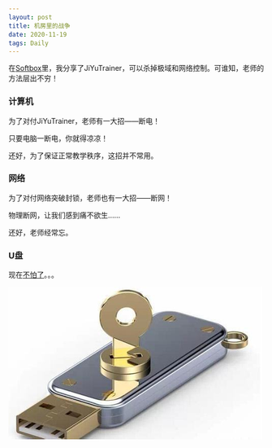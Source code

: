 ```yaml
---
layout: post
title: 机房里的战争
date: 2020-11-19
tags: Daily
---
```

在[Softbox](/softbox.md)里，我分享了JiYuTrainer，可以杀掉极域和网络控制。可谁知，老师的方法层出不穷！

### 计算机
为了对付JiYuTrainer，老师有一大招——断电！

只要电脑一断电，你就得凉凉！

还好，为了保证正常教学秩序，这招并不常用。

### 网络
为了对付网络突破封锁，老师也有一大招——断网！

物理断网，让我们感到痛不欲生……

还好，老师经常忘。

### U盘
现在[不怕了](/softbox)。。。

![U盘被破解，爽歪歪](/images/posts/pass/war.jpg)
